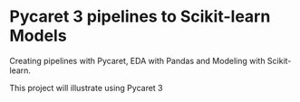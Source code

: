 # Pycaret 3 pipelines to Scikit-learn Models
Creating pipelines with Pycaret, EDA with Pandas and Modeling with Scikit-learn.

This project will illustrate using Pycaret 3 
